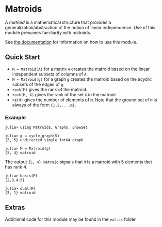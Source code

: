 # Matroids

A *matroid* is a mathematical structure that provides a generalization/abstraction of the notion of linear independence.
Use of this module presumes familiarity with matroids.


See [the documentation](https://docs.juliahub.com/General/Matroids/stable/) for information on how to use this module. 
## Quick Start
* `M = Matroid(A)` for a matrix `A` creates the matroid based on the linear independent subsets of columns of `A`.
* `M = Matroid(g)` for a graph `g` creates the matroid based on the acyclic subsets of the edges of `g`.
* `rank(M)` gives the rank of the matroid.
* `rank(M, X)` gives the rank of the set `X` in the matroid.
* `ne(M)` gives the number of elements of `M`. Note that the ground set of `M` is always of the form `{1,2,...,m}`.

### Example
```
julia> using Matroids, Graphs, ShowSet

julia> g = cycle_graph(5)
{5, 5} undirected simple Int64 graph

julia> M = Matroid(g)
{5, 4} matroid
```
The output `{5, 4} matroid` signals that `M` is a matroid with 5 elements that has rank 4. 

```
julia> basis(M)
{2,3,4,5}

julia> dual(M)
{5, 1} matroid
```

## Extras

Additional code for this module may be found in the `extras` folder. 

